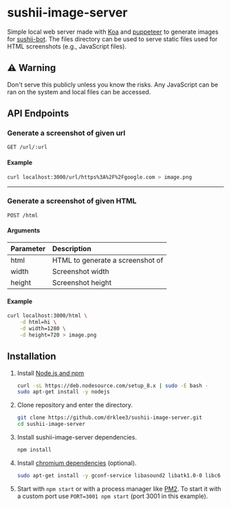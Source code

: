 # sushii-image-server

Simple local web server made with [Koa](https://github.com/koajs/koa) and [puppeteer](https://github.com/GoogleChrome/puppeteer) to generate images for [sushii-bot](https://github.com/drklee3/sushii-bot).
The files directory can be used to serve static files used for HTML screenshots (e.g., JavaScript files).

## ⚠ Warning

Don't serve this publicly unless you know the risks.  Any JavaScript can be ran on the system and local files can be accessed.

## API Endpoints

### Generate a screenshot of given url

```
GET /url/:url
```

#### Example

```bash
curl localhost:3000/url/https%3A%2F%2Fgoogle.com > image.png
```

---

### Generate a screenshot of given HTML

```
POST /html
```

#### Arguments

| Parameter | Description                      |
| :-------- | :------------------------------- |
| html      | HTML to generate a screenshot of |
| width     | Screenshot width                 |
| height    | Screenshot height                |

#### Example

```bash
curl localhost:3000/html \
    -d html=hi \
    -d width=1280 \
    -d height=720 > image.png
```

## Installation

1. Install [Node.js and npm](https://nodejs.org/en/download/package-manager/)
    ```bash
    curl -sL https://deb.nodesource.com/setup_8.x | sudo -E bash -
    sudo apt-get install -y nodejs
    ```
2. Clone repository and enter the directory.
    ```bash
    git clone https://github.com/drklee3/sushii-image-server.git
    cd sushii-image-server
    ```
3. Install sushii-image-server dependencies.
    ```bash
    npm install
    ```
4. Install [chromium dependencies](https://github.com/GoogleChrome/puppeteer/blob/master/docs/troubleshooting.md#chrome-headless-doesnt-launch) (optional).
    ```bash
    sudo apt-get install -y gconf-service libasound2 libatk1.0-0 libc6 libcairo2 libcups2 libdbus-1-3 libexpat1 libfontconfig1 libgcc1 libgconf-2-4 libgdk-pixbuf2.0-0 libglib2.0-0 libgtk-3-0 libnspr4 libpango-1.0-0 libpangocairo-1.0-0 libstdc++6 libx11-6 libx11-xcb1 libxcb1 libxcomposite1 libxcursor1 libxdamage1 libxext6 libxfixes3 libxi6 libxrandr2 libxrender1 libxss1 libxtst6 ca-certificates fonts-liberation libappindicator1 libnss3 lsb-release xdg-utils wget
    ```
5. Start with `npm start` or with a process manager like [PM2](https://github.com/Unitech/pm2). To start it with a custom port use `PORT=3001 npm start` (port 3001 in this example).
